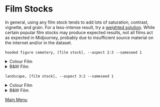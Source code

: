 # Film Stocks
In general, using any film stock tends to add lots of saturation, contrast, vignette, and grain. For a less-intense result, try a [weighted solution](/weightsnphrasing/weightsnphrasing.md). While certain popular film stocks may produce expected results, not all films act as expected in Midjourney, probably due to insufficient source material on the internet and/or in the dataset.

`hooded figure cemetery, [film stock], --aspect 2:3 --sameseed 1`

<details><summary>Colour Film</summary>
<p>

**Kodak Portra 160**
![Kodak-Portra-160](/filmstocks/images/hooded_figure_cemetery_Kodak_Portra_160.png)

**Kodak Portra 400**
![Kodak-Portra-400](/filmstocks/images/hooded_figure_cemetery_Kodak_Portra_400.png)

**Kodak Portra 800**
![Kodak-Portra-800](/filmstocks/images/hooded_figure_cemetery_Kodak_Portra_800.png)

**Kodak Ektachrome 100**
![Kodak-Ektachrome-100](/filmstocks/images/hooded_figure_cemetery_Kodak_Ektachrome_100.png)

**Kodak Ektar 100**
![Kodak-Ektar-100](/filmstocks/images/hooded_figure_cemetery_Kodak_Ektar_100.png)

**Lomo 400**
![Lomo-400](/filmstocks/images/hooded_figure_cemetery_Lomo_400.png)

**Cinestill 800T**
![Cinestill-800-T](/filmstocks/images/hooded_figure_cemetery_Cinestill_800T.png)

**Cinestill 50**
![Cinestill 50](/filmstocks/images/hooded_figure_cemetery_Cinestill_50.png)

**Agfa Vista 400**
![Agfa Vista 400](/filmstocks/images/hooded_figure_cemetery_Agfa_Vista_400.png)

**Fujichrome Velvia 50**
![Fujichrome Velvia 50](/filmstocks/images/hooded_figure_cemetery_Fujichrome_Velvia_50.png)

**Fujichrome Velvia 100**
![Fujichrome Velvia 100](/filmstocks/images/hooded_figure_cemetery_Fujichrome_Velvia_100.png)

**Fujicolor C200**
![Fujicolor C200](/filmstocks/images/hooded_figure_cemetery_Fujicolor_C200.png)

**Fujicolor Pro 400H**
![Fujicolor Pro 400H](/filmstocks/images/hooded_figure_cemetery_Fujicolor_Pro_400H.png)

**Fujicolor Superia 1600**
![Fujicolor Superia 1600](/filmstocks/images/hooded_figure_cemetery_Fujicolor_Superia_1600.png)

**Kodak ColorPlus 200**
![Kodak ColorPlus 200](/filmstocks/images/hooded_figure_cemetery_Kodak_ColorPlus_200.png)

**Kodak Gold 200**
![Kodak Gold 200](/filmstocks/images/hooded_figure_cemetery_Kodak_Gold_200.png)

**Kodak Ultramax 400**
![Kodak Ultramax 400](/filmstocks/images/hooded_figure_cemetery_Kodak_Ultramax_400.png)

**Lomo 100**
![Lomo 100](/filmstocks/images/hooded_figure_cemetery_Lomo_100.png)

**Provia 100F**
![Provia 100F](/filmstocks/images/hooded_figure_cemetery_Provia_100F.png)

**Superia 400**
![Superia 400](/filmstocks/images/hooded_figure_cemetery_Superia_400.png)

</p>
</details>

<details><summary>B&W Film</summary>
<p>

**Ilford HP5 Plus 400**
![Ilford HP5 Plus 400](/filmstocks/images/hooded_figure_cemetery_Ilford_HP5_Plus_400.png)

**Ilford Pan F Plus 50**
![Ilford Pan F Plus 50](/filmstocks/images/hooded_figure_cemetery_Ilford_Pan_F_Plus_50.png)

**Kodak T-Max 400**
![Kodak T-Max 400](/filmstocks/images/hooded_figure_cemetery_Kodak_T-Max_400.png)

**Kodak Tri-X 400**
![Kodak Tri-X 400](/filmstocks/images/hooded_figure_cemetery_Kodak_Tri-X_400.png)

**Ilford Delta 3200**
![Ilford Delta 3200](/filmstocks/images/hooded_figure_cemetery_Ilford_Delta_3200.png)

**Ilford Delta 100**
![Ilford Delta 100](/filmstocks/images/hooded_figure_cemetery_Ilford_Delta_100.png)

**Fomapan 400**
![Fomapan 400](/filmstocks/images/hooded_figure_cemetery_fomapan_400.png)

**Ilford XP2 400**
![Ilford XP2 400](/filmstocks/images/hooded_figure_cemetery_Ilford_XP2_400.png)

**Neopan Acros 100**
![Neopan Acros 100](/filmstocks/images/hooded_figure_cemetery_Neopan_Acros_100.png)

</p>
</details>

`landscape, [film stock], --aspect 3:2 --sameseed 1`

<details><summary>Colour Film</summary>
<p>

**Kodak Portra 160**
![Kodak Portra 160](/filmstocks/images/landscape_Kodak_Portra_160.png)

**Kodak Portra 400**
![Kodak Portra 400](/filmstocks/images/landscape_Kodak_Portra_400.png)

**Kodak Portra 800**
![Kodak Portra 800](/filmstocks/images/landscape_Kodak_Portra_800.png)

**Kodak Ektachrome 100**
![Kodak Ektachrome 100](/filmstocks/images/landscape_Kodak_Ektachrome_100.png)

**Kodak Ektar 100**
![Kodak Ektar 100](/filmstocks/images/landscape_Kodak_Ektar_100.png)

**Lomo 400**
![Lomo 400](/filmstocks/images/landscape_Lomo_400.png)

**Cinestill 800T**
![Cinestill-800-T](/filmstocks/images/landscape_Cinestill_800T.png)

**Cinestill 50**
![Cinestill 50](/filmstocks/images/landscape_Cinestill_50.png)

**Agfa Vista 400**
![Agfa Vista 400](/filmstocks/images/landscape_Agfa_Vista_400.png)

**Fujichrome Velvia 50**
![Fujichrome Velvia 50](/filmstocks/images/landscape_Fujichrome_Velvia_50.png)

**Fujichrome Velvia 100**
![Fujichrome Velvia 100](/filmstocks/images/landscape_Fujichrome_Velvia_100.png)

**Fujicolor C200**
![Fujicolor C200](/filmstocks/images/landscape_Fujicolor_C200.png)

**Fujicolor Pro 400H**
![Fujicolor Pro 400H](/filmstocks/images/landscape_Fujicolor_Pro_400H.png)

**Fujicolor Superia 1600**
![Fujicolor Superia 1600](/filmstocks/images/landscape_Fujicolor_Superia_1600.png)

**Kodak ColorPlus 200**
![Kodak ColorPlus 200](/filmstocks/images/landscape_Kodak_ColorPlus_200.png)

**Kodak Gold 200**
![Kodak Gold 200](/filmstocks/images/landscape_Kodak_Gold_200.png)

**Kodak Ultramax 400**
![Kodak Ultramax 400](/filmstocks/images/landscape_Kodak_Ultramax_400.png)

**Lomo 100**
![Lomo 100](/filmstocks/images/landscape_Lomo_100.png)

**Provia 100F**
![Provia 100F](/filmstocks/images/landscape_Provia_100F.png)

**Superia 400**
![Superia 400](/filmstocks/images/landscape_Superia_400.png)

</p>
</details>

<details><summary>B&W Film</summary>
<p>

**Ilford HP5 Plus 400**
![Ilford HP5 Plus 400](/filmstocks/images/landscape_Ilford_HP5_Plus_400.png)

**Ilford Pan F Plus 50**
![Ilford Pan F Plus 50](/filmstocks/images/landscape_Ilford_Pan_F_Plus_50.png)

**Kodak T-Max 400**
![Kodak T-Max 400](/filmstocks/images/landscape_Kodak_T-Max_400.png)

**Kodak Tri-X 400**
![Kodak Tri-X 400](/filmstocks/images/landscape_Kodak_Tri-X_400.png)

**Ilford Delta 3200**
![Ilford Delta 3200](/filmstocks/images/landscape_Ilford_Delta_3200.png)

**Ilford Delta 100**
![Ilford Delta 100](/filmstocks/images/landscape_Ilford_Delta_100.png)

**Fomapan 400**
![Fomapan 400](/filmstocks/images/landscape_fomapan_400.png)

**Ilford XP2 400**
![Ilford XP2 400](/filmstocks/images/landscape_Ilford_XP2_400.png)

**Neopan Acros 100**
![Neopan Acros 100](/filmstocks/images/landscape_Neopan_Acros_100.png)

</p>
</details>

[Main Menu](https://github.com/ymgenesis/Midjourney-Photography-Resource)
